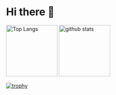 # Hi there 🦖

<p align="left"> 
  <img alt="Top Langs" height="140px" src="https://github-readme-stats.vercel.app/api/top-langs/?username=KaijuAtUT&layout=compact&show_icons=true&theme=dracula" />
  <img alt="github stats" height="140px" src="https://github-readme-stats.vercel.app/api?username=KaijuAtUT&theme=dracula&show_icons=true" />
</p>

[![trophy](https://github-profile-trophy.vercel.app/?username=KaijuAtUT&theme=onedark&column=8
)](https://github.com/ryo-ma/github-profile-trophy)

